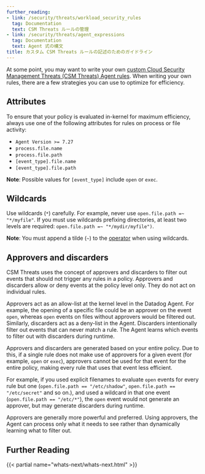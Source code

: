```yaml
---
further_reading:
- link: /security/threats/workload_security_rules
  tag: Documentation
  text: CSM Threats ルールの管理
- link: /security/threats/agent_expressions
  tag: Documentation
  text: Agent 式の構文
title: カスタム CSM Threats ルールの記述のためのガイドライン
---
```


At some point, you may want to write your own [custom Cloud Security Management Threats (CSM Threats) Agent rules][1]. When writing your own rules, there are a few strategies you can use to optimize for efficiency.

## Attributes

To ensure that your policy is evaluated in-kernel for maximum efficiency, always use one of the following attributes for rules on process or file activity:

- `Agent Version >= 7.27`
- `process.file.name`
- `process.file.path`
- `[event_type].file.name`
- `[event_type].file.path`

**Note**: Possible values for `[event_type]` include `open` or `exec`.

## Wildcards

Use wildcards (`*`) carefully. For example, never use `open.file.path =~ "*/myfile"`. If you must use wildcards prefixing directories, at least two levels are required: `open.file.path =~ "*/mydir/myfile")`. 

**Note**: You must append a tilde (`~`) to the [operator][2] when using wildcards.

## Approvers and discarders

CSM Threats uses the concept of approvers and discarders to filter out events that should not trigger any rules in a policy. Approvers and discarders allow or deny events at the policy level only. They do not act on individual rules.

Approvers act as an allow-list at the kernel level in the Datadog Agent. For example, the opening of a specific file could be an approver on the event `open`, whereas `open` events on files without approvers would be filtered out. Similarly, discarders act as a deny-list in the Agent. Discarders intentionally filter out events that can never match a rule. The Agent learns which events to filter out with discarders during runtime.

Approvers and discarders are generated based on your entire policy. Due to this, if a single rule does not make use of approvers for a given event (for example, `open` or `exec`), approvers cannot be used for that event for the entire policy, making every rule that uses that event less efficient.

For example, if you used explicit filenames to evaluate `open` events for every rule but one (`open.file.path == "/etc/shadow"`, `open.file.path == "/etc/secret"` and so on.), and used a wildcard in that one event (`open.file.path == "/etc/*"`), the `open` event would not generate an approver, but may generate discarders during runtime.

Approvers are generally more powerful and preferred. Using approvers, the Agent can process only what it needs to see rather than dynamically learning what to filter out.

## Further Reading

{{< partial name="whats-next/whats-next.html" >}}

[1]: /ja/security/threats/workload_security_rules
[2]: /ja/security/threats/agent_expressions/#operators